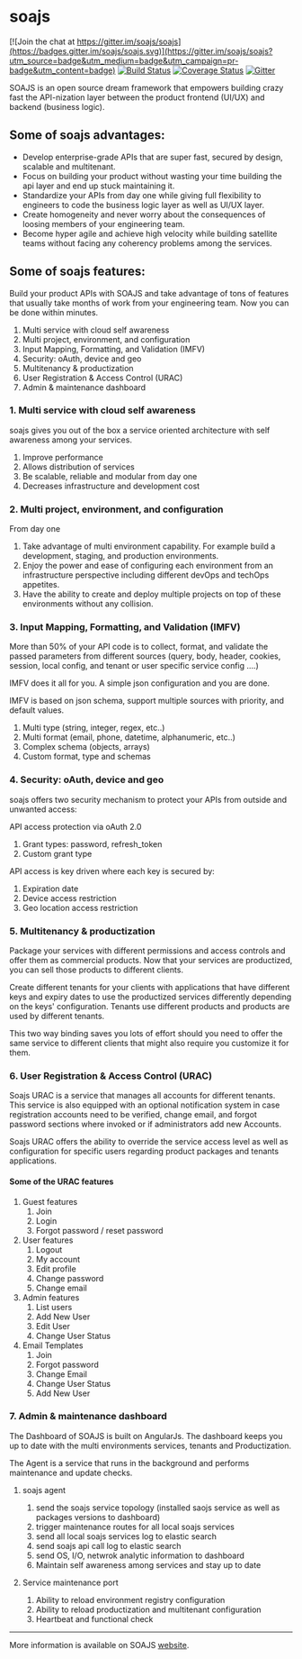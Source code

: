 # soajs

[![Join the chat at https://gitter.im/soajs/soajs](https://badges.gitter.im/soajs/soajs.svg)](https://gitter.im/soajs/soajs?utm_source=badge&utm_medium=badge&utm_campaign=pr-badge&utm_content=badge)
[![Build Status](https://travis-ci.org/soajs/soajs.svg?branch=master)](https://travis-ci.org/soajs/soajs)
[![Coverage Status](https://coveralls.io/repos/soajs/soajs/badge.png)](https://coveralls.io/r/soajs/soajs)
[![Gitter](https://badges.gitter.im/soajs/soajs.svg)](https://gitter.im/soajs/soajs?utm_source=badge&utm_medium=badge&utm_campaign=pr-badge&utm_content=body_badge)

SOAJS is an open source dream framework that empowers building crazy fast the API-nization layer between the product frontend (UI/UX) and backend (business logic).

## Some of soajs advantages:
* Develop enterprise-grade APIs that are super fast, secured by design, scalable and multitenant.
* Focus on building your product without wasting your time building the api layer and end up stuck maintaining it.
* Standardize your APIs from day one while giving full flexibility to engineers to code the business logic layer as well as UI/UX layer.
* Create homogeneity and never worry about the consequences of loosing members of your engineering team.
* Become hyper agile and achieve high velocity while building satellite teams without facing any coherency problems among the services.

## Some of soajs features:
Build your product APIs with SOAJS and take advantage of tons of features that usually take months of work from your engineering team. Now you can be done within minutes.

1. Multi service with cloud self awareness
2. Multi project, environment, and configuration
3. Input Mapping, Formatting, and Validation (IMFV)
4. Security: oAuth, device and geo
5. Multitenancy & productization
6. User Registration & Access Control (URAC)
7. Admin & maintenance dashboard

### 1. Multi service with cloud self awareness
soajs gives you out of the box a service oriented architecture with self awareness among your services.

1. Improve performance
2. Allows distribution of services
3. Be scalable, reliable and modular from day one
4. Decreases infrastructure and development cost

### 2. Multi project, environment, and configuration
From day one

1. Take advantage of multi environment capability. For example build a development, staging, and production environments.
2. Enjoy the power and ease of configuring each environment from an infrastructure perspective including different devOps and techOps appetites.
3. Have the ability to create and deploy multiple projects on top of these environments without any collision.

### 3. Input Mapping, Formatting, and Validation (IMFV)
More than 50% of your API code is to collect, format, and validate the passed parameters from different sources (query, body, header, cookies, session, local config, and tenant or user specific service config ….)

IMFV does it all for you. A simple json configuration and you are done.

IMFV is based on json schema, support multiple sources with priority, and default values.

1. Multi type (string, integer, regex, etc..)
2. Multi format (email, phone, datetime, alphanumeric, etc..)
3. Complex schema (objects, arrays)
4. Custom format, type and schemas

### 4. Security: oAuth, device and geo
soajs offers two security mechanism to protect your APIs from outside and unwanted access:

API access protection via oAuth 2.0

1. Grant types: password, refresh_token
2. Custom grant type

API access is key driven where each key is secured by:

1. Expiration date
2. Device access restriction
3. Geo location access restriction

### 5. Multitenancy & productization
Package your services with different permissions and access controls and offer them as commercial products. Now that your services are productized, you can sell those products to different clients.

Create different tenants for your clients with applications that have different keys and expiry dates to use the productized services differently depending on the keys' configuration. Tenants use different products and products are used by different tenants.

This two way binding saves you lots of effort should you need to offer the same service to different clients that might also require you customize it for them.


### 6. User Registration & Access Control (URAC)
Soajs URAC is a service that manages all accounts for different tenants. This service is also equipped with an optional notification system in case registration accounts need to be verified, change email, and forgot password sections where invoked or if administrators add new Accounts.

Soajs URAC offers the ability to override the service access level as well as configuration for specific users regarding product packages and tenants applications.

#### Some of the URAC features
1. Guest features
    1. Join
    2. Login
    3. Forgot password / reset password
2. User features
    1. Logout
    4. My account
    5. Edit profile
    6. Change password
    7. Change email
3. Admin features
    1. List users
    2. Add New User
    3. Edit User
    4. Change User Status
4. Email Templates
    1. Join
    2. Forgot password
    3. Change Email
    4. Change User Status
    5. Add New User

### 7. Admin & maintenance dashboard
The Dashboard of SOAJS is built on AngularJs. The dashboard keeps you up to date with the multi environments services, tenants and Productization.

The Agent is a service that runs in the background and performs maintenance and update checks.

1. soajs agent
    1. send the soajs service topology (installed saojs service as well as packages versions to dashboard)
    2. trigger maintenance routes for all local soajs services
    3. send all local soajs services log to elastic search
    4. send soajs api call log to elastic search
    5. send OS, I/O, netwrok analytic information to dashboard
    6. Maintain self awareness among services and stay up to date

2. Service maintenance port
    1. Ability to reload environment registry configuration
    2. Ability to reload productization and multitenant configuration
    3. Heartbeat and functional check

---

More information is available on SOAJS [website](http://www.soajs.org).